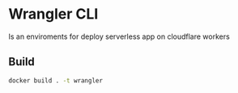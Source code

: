 # Wrangler CLI

Is an enviroments for deploy serverless app on cloudflare workers

## Build

```bash
docker build . -t wrangler
```